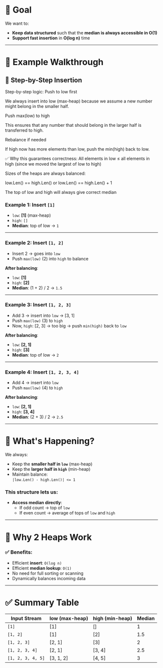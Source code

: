 # 🎯 Goal

We want to:

- **Keep data structured** such that the **median is always accessible in O(1)**
- **Support fast insertion** in **O(log n)** time

---

# 🧪 Example Walkthrough

## 👣 Step-by-Step Insertion
Step-by-step logic:
Push to low first

We always insert into low (max-heap) because we assume a new number might belong in the smaller half.

Push max(low) to high

This ensures that any number that should belong in the larger half is transferred to high.

Rebalance if needed

If high now has more elements than low, push the min(high) back to low.

✅ Why this guarantees correctness:
All elements in low ≤ all elements in high (since we moved the largest of low to high)

Sizes of the heaps are always balanced:

low.Len() == high.Len() or low.Len() == high.Len() + 1

The top of low and high will always give correct median

### Example 1: Insert `[1]`
- `low`: **[1]** (max-heap)  
- `high`: `[]`  
- **Median**: top of low → `1`

---

### Example 2: Insert `[1, 2]`
- Insert 2 → goes into `low`
- Push `max(low)` (2) into `high` to balance

**After balancing**:
- `low`: **[1]**
- `high`: **[2]**
- **Median**: (1 + 2) / 2 → `1.5`

---

### Example 3: Insert `[1, 2, 3]`
- Add 3 → insert into `low` → [3, 1]
- Push `max(low)` (3) to `high`
- Now, `high`: [2, 3] → too big → push `min(high)` back to `low`

**After balancing**:
- `low`: **[2, 1]**
- `high`: **[3]**
- **Median**: top of low → `2`

---

### Example 4: Insert `[1, 2, 3, 4]`
- Add 4 → insert into `low`
- Push `max(low)` (4) to `high`

**After balancing**:
- `low`: **[2, 1]**
- `high`: **[3, 4]**
- **Median**: (2 + 3) / 2 → `2.5`

---

# 🧮 What's Happening?

We always:
- Keep the **smaller half in `low`** (max-heap)
- Keep the **larger half in `high`** (min-heap)
- Maintain balance:  
  `|low.Len() - high.Len()| <= 1`

### This structure lets us:
- **Access median directly**:
  - If odd count → top of `low`
  - If even count → average of tops of `low` and `high`

---

# 🧠 Why 2 Heaps Work

### ✅ Benefits:
- Efficient **insert**: `O(log n)`
- Efficient **median lookup**: `O(1)`
- No need for full sorting or scanning
- Dynamically balances incoming data

---

# ✅ Summary Table

| Input Stream        | low (max-heap) | high (min-heap) | Median |
|---------------------|----------------|------------------|--------|
| `[1]`               | [1]            | []               | 1      |
| `[1, 2]`            | [1]            | [2]              | 1.5    |
| `[1, 2, 3]`         | [2, 1]         | [3]              | 2      |
| `[1, 2, 3, 4]`      | [2, 1]         | [3, 4]           | 2.5    |
| `[1, 2, 3, 4, 5]`   | [3, 1, 2]      | [4, 5]           | 3      |
